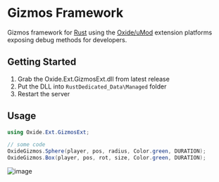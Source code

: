 # Gizmos Framework
Gizmos framework for [Rust](https://store.steampowered.com/app/252490/Rust/) using the [Oxide/uMod](https://umod.org) extension platforms exposing debug methods for developers.

## Getting Started
1. Grab the Oxide.Ext.GizmosExt.dll from latest release
2. Put the DLL into `RustDedicated_Data\Managed` folder
3. Restart the server

## Usage
```csharp
using Oxide.Ext.GizmosExt;

// some code
OxideGizmos.Sphere(player, pos, radius, Color.green, DURATION);
OxideGizmos.Box(player, pos, rot, size, Color.green, DURATION);
```
![image](https://github.com/ilovepatatos-rust/gizmos-extension/assets/49655463/6736893e-b3f2-4115-8b81-f7b3aea31bd3)
